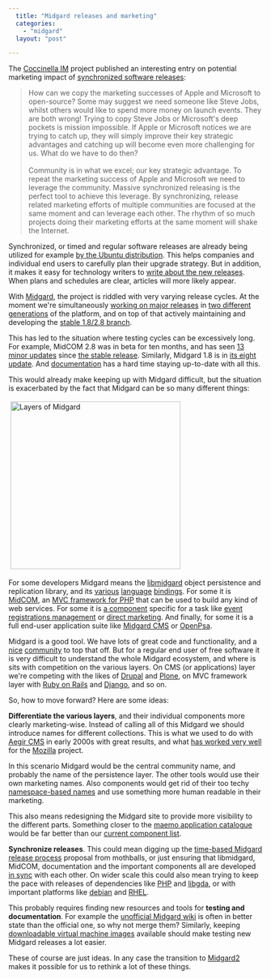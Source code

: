 ```yaml
---
  title: "Midgard releases and marketing"
  categories: 
    - "midgard"
  layout: "post"

---
```

<p>
The <a href="http://coccinella.im/">Coccinella IM</a> project published an interesting entry on potential marketing impact of <a href="http://coccinella.im/synchronized-releases">synchronized software releases</a>:
</p><blockquote>
How can we copy the marketing successes of Apple and Microsoft to open-source? Some may suggest we need someone like Steve Jobs, whilst others would like to spend more money on launch events. They are both wrong! Trying to copy Steve Jobs or Microsoft's deep pockets is mission impossible. If Apple or Microsoft notices we are trying to catch up, they will simply improve their key strategic advantages and catching up will become even more challenging for us. What do we have to do then?
<br /><br />Community is in what we excel; our key strategic advantage. To repeat the marketing success of Apple and Microsoft we need to leverage the community. Massive synchronized releasing is the perfect tool to achieve this leverage. By synchronizing, release related marketing efforts of multiple communities are focused at the same moment and can leverage each other. The rhythm of so much projects doing their marketing efforts at the same moment will shake the Internet.
</blockquote><p>
Synchronized, or timed and regular software releases are already being utilized for example <a href="https://wiki.ubuntu.com/TimeBasedReleases">by the Ubuntu distribution</a>. This helps companies and individual end users to carefully plan their upgrade strategy. But in addition, it makes it easy for technology writers to <a href="http://arstechnica.com/news.ars/post/20080629-horny-for-ubuntu-8-10-first-look-at-intrepid-ibex.html">write about the new releases</a>. When plans and schedules are clear, articles will more likely appear.
</p><p>
With <a href="http://www.midgard-project.org/">Midgard</a>, the project is riddled with very varying release cycles. At the moment we're simultaneously <a href="http://bergie.iki.fi/blog/big_midgard_release_day/">working on major releases</a> in <a href="http://bergie.iki.fi/blog/some_midgard_roadmapping/">two different generations</a> of the platform, and on top of that actively maintaining and developing the <a href="http://www.midgard-project.org/midgard/1.8/">stable 1.8/2.8 branch</a>.
</p><p>
This has led to the situation where testing cycles can be excessively long. For example, MidCOM 2.8 was in beta for ten months, and has seen <a href="http://pear.midcom-project.org/index.php?package=midcom&amp;downloads">13 minor updates</a> since <a href="http://www.midgard-project.org/updates/view/midcom_2-8-0_released.html">the stable release</a>. Similarly, Midgard 1.8 is in <a href="http://www.midgard-project.org/updates/view/1212065673.html">its eight update</a>. And <a href="http://www.midgard-project.org/documentation/">documentation</a> has a hard time staying up-to-date with all this.
</p><p>
This would already make keeping up with Midgard difficult, but the situation is exacerbated by the fact that Midgard can be so many different things:
</p><p>
<img src="https://d2vqpl3tx84ay5.cloudfront.net/layers-of-midgard.png" height="331" width="336" border="0" hspace="4" vspace="4" alt="Layers of Midgard" title="Layers of Midgard" /></p><p>
For some developers Midgard means the <a href="http://www.midgard-project.org/documentation/midgard-core/">libmidgard</a> object persistence and replication library, and its <a href="http://www.midgard-project.org/documentation/php_midgard_core/">various</a> <a href="http://www.midgard-project.org/documentation/python_midgard/">language</a> <a href="http://bergie.iki.fi/blog/midgard_2-more_than_just_php-more_than_just_cms/">bindings</a>. For some it is <a href="http://www.midgard-project.org/documentation/midcom">MidCOM</a>, an <a href="http://bergie.iki.fi/blog/midcom_3_at_a_glance/">MVC framework for PHP</a> that can be used to build any kind of web services. For some it is <a href="http://pear.midcom-project.org/index.php?category=1&amp;page=1">a component</a> specific for a task like <a href="http://www.midgard-project.org/documentation/reference-components-net.nemein.registrations/">event registrations management</a> or <a href="http://bergie.iki.fi/blog/direct-marketing-component-for-openpsa/">direct marketing</a>. And finally, for some it is a full end-user application suite like <a href="http://www.midgard-project.org/midgard/1.8/">Midgard CMS</a> or <a href="http://www.openpsa.org/">OpenPsa</a>.
</p><p>
Midgard is a good tool. We have lots of great code and functionality, and a <a href="http://boids.name/empty/articles/2007/08/02/midgard-at-protva">nice</a> <a href="http://bergie.iki.fi/blog/midgard_developers_in_linkoping/">community</a> to top that off. But for a regular end user of free software it is very difficult to understand the whole Midgard ecosystem, and where is sits with competition on the various layers. On CMS (or applications) layer we're competing with the likes of <a href="http://drupal.org/">Drupal</a> and <a href="http://plone.org/">Plone</a>, on MVC framework layer with <a href="http://www.rubyonrails.org/">Ruby on Rails</a> and <a href="http://www.djangoproject.com/">Django</a>, and so on.
</p><p>
So, how to move forward? Here are some ideas:
</p><p>
<strong>Differentiate the various layers</strong>, and their individual components more clearly marketing-wise. Instead of calling all of this Midgard we should introduce names for different collections. This is what we used to do with <a href="http://nemein.com/en/news/8038db7b7ad7882ef4bb66acb7707ebb.html">Aegir CMS</a> in early 2000s with great results, and what <a href="http://www.mozilla.com/en-US/firefox">has worked very well</a> for the <a href="http://www.mozilla.com/en-US/about/whatismozilla.html">Mozilla</a> project.
</p><p>
In this scenario Midgard would be the central community name, and probably the name of the persistence layer. The other tools would use their own marketing names. Also components would get rid of their too techy <a href="http://www.midgard-project.org/documentation/concepts-midcom-specs-architecture-namespacing/">namespace-based names</a> and use something more human readable in their marketing.
</p><p>
This also means redesigning the Midgard site to provide more visibility to the different parts. Something closer to the <a href="http://maemo.org/downloads/OS2008/">maemo application catalogue</a> would be far better than our <a href="http://pear.midcom-project.org/index.php?category=1&amp;amp;page=1">current component list</a>.
</p><p>
<strong>Synchronize releases</strong>. This could mean digging up the <a href="http://www.midgard-project.org/development/mrfc/view/0008.html">time-based Midgard release process</a> proposal from mothballs, or just ensuring that libmidgard, MidCOM, documentation and the important components all are developed <a href="http://useopensource.blogspot.com/2008/04/synching-open-source-release-schedule.html">in sync</a> with each other. On wider scale this could also mean trying to keep the pace with releases of dependencies like <a href="http://snaps.php.net/">PHP</a> and <a href="http://www.gnome-db.org/">libgda</a>, or with important platforms like <a href="http://release.debian.org/">debian</a> and <a href="http://www.computerworld.com/action/article.do?command=viewArticleBasic&amp;articleId=9000903&amp;source=rss_topic122">RHEL</a>.
</p><p>
This probably requires finding new resources and tools for <strong>testing and documentation</strong>. For example the <a href="http://midgardwiki.contentcontrol-berlin.de/index.php/Main_Page">unofficial Midgard wiki</a> is often in better state than the official one, so why not merge them? Similarly, keeping <a href="http://teroheikkinen.iki.fi/blog/view/midcom_3_virtual_machine.html">downloadable virtual machine images</a> available should make testing new Midgard releases a lot easier.
</p><p>
These of course are just ideas. In any case the transition to <a href="http://bergie.iki.fi/blog/midgard_2-finally_legacy-free/">Midgard2</a> makes it possible for us to rethink a lot of these things.
</p>
